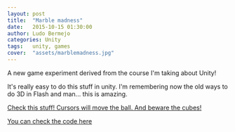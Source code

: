 ```yaml
---
layout: post
title:  "Marble madness"
date:   2015-10-15 01:30:00
author: Ludo Bermejo
categories: Unity 
tags:	unity, games
cover:  "assets/marblemadness.jpg"
---
```


A new game experiment derived from the course I'm taking about Unity! 
 
It's really easy to do this stuff in unity. I'm remembering now the old ways to do 3D in Flash and man... this is amazing.
  
[Check this stuff! Cursors will move the ball. And beware the cubes!](http://dev.ludobermejo.es/projects/marblemadness/index.html)

[You can check the code here](https://github.com/LudoBermejo/MarbleMadness)